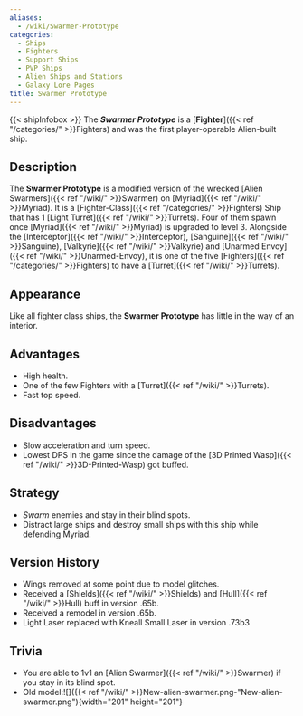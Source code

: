 ```yaml
---
aliases:
  - /wiki/Swarmer-Prototype
categories:
  - Ships
  - Fighters
  - Support Ships
  - PVP Ships
  - Alien Ships and Stations
  - Galaxy Lore Pages
title: Swarmer Prototype
---
```


{{< shipInfobox >}} The **_Swarmer Prototype_** is a [**Fighter**]({{< ref "/categories/" >}}Fighters) and was the first player-operable Alien-built ship.

## Description

The **Swarmer Prototype** is a modified version of the wrecked [Alien Swarmers]({{< ref "/wiki/" >}}Swarmer) on [Myriad]({{< ref "/wiki/" >}}Myriad). It is a [Fighter-Class]({{< ref "/categories/" >}}Fighters) Ship that has 1 [Light Turret]({{< ref "/wiki/" >}}Turrets). Four of them spawn once [Myriad]({{< ref "/wiki/" >}}Myriad) is upgraded to level 3. Alongside the [Interceptor]({{< ref "/wiki/" >}}Interceptor), [Sanguine]({{< ref "/wiki/" >}}Sanguine), [Valkyrie]({{< ref "/wiki/" >}}Valkyrie) and [Unarmed Envoy]({{< ref "/wiki/" >}}Unarmed-Envoy), it is one of the five [Fighters]({{< ref "/categories/" >}}Fighters) to have a [Turret]({{< ref "/wiki/" >}}Turrets). 

## Appearance

Like all fighter class ships, the **Swarmer Prototype** has little in the way of an interior.

## Advantages

- High health.
- One of the few Fighters with a [Turret]({{< ref "/wiki/" >}}Turrets).
- Fast top speed.

## Disadvantages

- Slow acceleration and turn speed.
- Lowest DPS in the game since the damage of the [3D Printed Wasp]({{< ref "/wiki/" >}}3D-Printed-Wasp) got buffed.

## Strategy

- _Swarm_ enemies and stay in their blind spots.
- Distract large ships and destroy small ships with this ship while defending Myriad.

## Version History

- Wings removed at some point due to model glitches.
- Received a [Shields]({{< ref "/wiki/" >}}Shields) and [Hull]({{< ref "/wiki/" >}}Hull) buff in version .65b.
- Received a remodel in version .65b.
- Light Laser replaced with Kneall Small Laser in version .73b3

## Trivia

- You are able to 1v1 an [Alien Swarmer]({{< ref "/wiki/" >}}Swarmer) if you stay in its blind spot.
- Old model:![]({{< ref "/wiki/" >}}New-alien-swarmer.png-"New-alien-swarmer.png"){width="201" height="201"}
